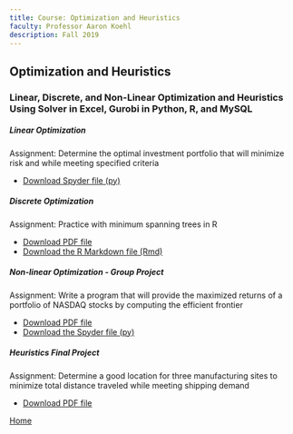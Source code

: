 ```yaml
---
title: Course: Optimization and Heuristics
faculty: Professor Aaron Koehl
description: Fall 2019
---
```


## Optimization and Heuristics
### Linear, Discrete, and Non-Linear Optimization and Heuristics Using Solver in Excel, Gurobi in Python, R, and MySQL

##### Linear Optimization
Assignment: Determine the optimal investment portfolio that will minimize risk and while meeting specified criteria
- [Download Spyder file (py)](LinearOptimization.py)

##### Discrete Optimization
Assignment: Practice with minimum spanning trees in R
- [Download PDF file](DiscreteOptimizationWriteup.pdf)
- [Download the R Markdown file (Rmd)](DiscreteOptimization.Rmd)

##### Non-linear Optimization - Group Project
Assignment: Write a program that will provide the maximized returns of a portfolio of NASDAQ stocks by computing the efficient frontier
- [Download PDF file](PortfolioGroupWriteup.pdf)
- [Download the Spyder file (py)](PortfolioGroup.py)

##### Heuristics Final Project
Assignment: Determine a good location for three manufacturing sites to minimize total distance traveled while meeting shipping demand
- [Download PDF file](FinalIntegrationAssignment.pdf)

[Home](https://cherylngo.github.io/)
